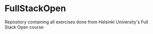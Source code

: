 # FullStackOpen
Repository containing all exercises done from Helsinki University's Full Stack Open course 
